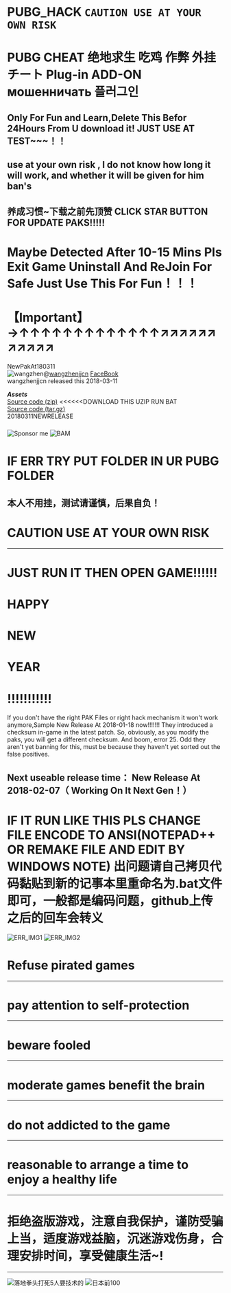 # PUBG_HACK `CAUTION USE AT YOUR OWN RISK`
PUBG CHEAT 绝地求生 吃鸡 作弊 外挂 チート Plug-in ADD-ON мошенничать 플러그인
==========================================================================
Only For Fun and Learn,Delete This Befor 24Hours From U download it! JUST USE AT TEST~~~！！
-------------------------------------------------------------------------
use at your own risk , I do not know how long it will work, and whether it will be given for him ban's
---------------------------------------------------------------------
养成习惯~下载之前先顶赞 CLICK STAR BUTTON FOR UPDATE PAKS!!!!!
--------------------------------------------------------------
Maybe Detected After 10-15 Mins Pls Exit Game Uninstall And ReJoin For Safe Just Use This For Fun！！！
===========================================
【Important】→↑↑↑↑↑↑↑↑↑↑↑↑↑↗↗↗↗↗↗↗↗↗↗↗
===========================================  
NewPakAt180311    
![wangzhen](https://avatars1.githubusercontent.com/u/1842578?s=40&v=4)@[wangzhenjjcn](https://github.com/wangzhenjjcn "GitHub") [FaceBook](https://www.facebook.com/wangzhenjjcn "点击查看我的Facebook")      
wangzhenjjcn released this 2018-03-11    


***Assets***    
 [Source code (zip)](https://github.com/wangzhenjjcn/PUBG_HACK/archive/180311.zip "点击下载") <<<<<<DOWNLOAD THIS UZIP RUN BAT         
 [Source code (tar.gz)](https://github.com/wangzhenjjcn/PUBG_HACK/archive/180311.tar.gz "点击下载")    
 20180311NEWRELEASE    
 #####
 ![Sponsor me](https://github.com/wangzhenjjcn/IMAGE/blob/master/StarMe.jpg)
 ![BAM](https://github.com/wangzhenjjcn/IMAGE/blob/master/BlueEyeAndMe.jpg)
 
  
IF ERR  TRY PUT FOLDER IN UR PUBG FOLDER    
=========================================================
本人不用挂，测试请谨慎，后果自负！    
--------------------------------------------------------
CAUTION USE AT YOUR OWN RISK     
=========================================================
***
 JUST RUN IT THEN OPEN GAME!!!!!!
=========================================================
HAPPY
=========================================================
NEW
=========================================================
YEAR
=========================================================
!!!!!!!!!!!
=========================================================
    
If you don't have the right PAK Files or right hack mechanism it won't work anymore,Sample New Release At 2018-01-18 now!!!!!!!
They introduced a checksum in-game in the latest patch.
So, obviously, as you modify the paks, you will get a different checksum. And boom, error 25.
Odd they aren't yet banning for this, must be because they haven't yet sorted out the false positives.

Next useable release time： New Release At 2018-02-07（ Working On It Next Gen！）
-------------------------------------

IF   IT  RUN  LIKE   THIS  PLS  CHANGE  FILE ENCODE TO ANSI(NOTEPAD++ OR REMAKE FILE AND EDIT BY WINDOWS NOTE)
出问题请自己拷贝代码黏贴到新的记事本里重命名为.bat文件即可，一般都是编码问题，github上传之后的回车会转义
=======================

![ERR_IMG1](https://github.com/wangzhenjjcn/IMAGE/blob/master/ERRPUBG_ADD.jpg)
![ERR_IMG2](https://github.com/wangzhenjjcn/IMAGE/blob/master/ERRPUBG_ADD2.jpg)










 

Refuse pirated games
===========================================
***
pay attention to self-protection
===========================================
***
beware fooled
===========================================
***
moderate games benefit the brain 
===========================================
***
do not addicted to the game 
===========================================
***
reasonable to arrange a time to enjoy a healthy life
===========================================
***
拒绝盗版游戏，注意自我保护，谨防受骗上当，适度游戏益脑，沉迷游戏伤身，合理安排时间，享受健康生活~!
===========================================
***



![落地拳头打死5人要技术的](https://github.com/wangzhenjjcn/IMAGE/blob/master/RECORD2.jpg)
![日本前100](https://github.com/wangzhenjjcn/IMAGE/blob/master/RECORD.jpg)
